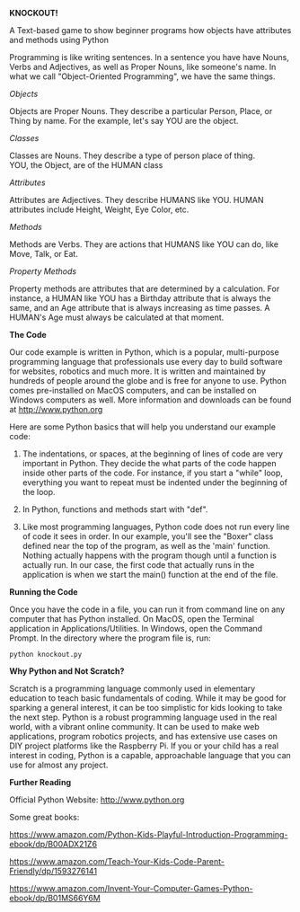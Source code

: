 **KNOCKOUT!**

A Text-based game to show beginner programs how objects have
attributes and methods using Python

Programming is like writing sentences.  In a sentence you have have
Nouns, Verbs and Adjectives, as well as Proper Nouns, like someone's
name. In what we call "Object-Oriented  Programming", we have the
same things.

_Objects_

Objects are Proper Nouns.  They describe a particular Person, Place,
or Thing by name.  For the example, let's say YOU are the object.

_Classes_

Classes are Nouns.  They describe a type of person place of thing.  
YOU, the Object, are of the HUMAN class

_Attributes_

Attributes are Adjectives.  They describe HUMANS like YOU.  HUMAN
attributes include Height, Weight, Eye Color, etc.

_Methods_

Methods are Verbs.  They are actions that HUMANS like YOU can do, 
like Move, Talk, or Eat.

_Property Methods_

Property methods are attributes that are determined by a calculation. 
For instance, a HUMAN like YOU has a Birthday attribute that is always
the same, and an Age attribute that is always increasing as time 
passes.  A HUMAN's Age must always be calculated at that moment.

**The Code**

Our code example is written in Python, which is a popular, 
multi-purpose programming language that professionals use every day
to build software for websites, robotics and much more.  It is 
written and maintained by hundreds of people around the globe and is free for
anyone to use.  Python comes pre-installed on MacOS computers, and
can be installed on Windows computers as well.  More information
and downloads can be found at http://www.python.org

Here are some Python basics that will help you understand our 
example code:

1) The indentations, or spaces, at the beginning of lines of code
are very important in Python.  They decide the what parts of the 
code happen inside other parts of the code. For instance, if you
start a "while" loop, everything you want to repeat must be 
indented under the beginning of the loop.

2) In Python, functions and methods start with "def".

3) Like most programming languages, Python code does not run every
line of code it sees in order.  In our example, you'll see the "Boxer"
class defined near the top of the program, as well as the 'main' function.
Nothing actually happens with the program though until a function is actually
run.   In our case, the first code that actually runs in the application
is when we start the main() function at the end of the file.

**Running the Code**

Once you have the code in a file, you can run it from command line on
any computer that has Python installed.  On MacOS, open the Terminal application
in Applications/Utilities. In Windows, open the Command Prompt. In 
the directory where the program file is, run:

    python knockout.py
    
**Why Python and Not Scratch?**

Scratch is a programming language commonly used in elementary 
education to teach basic fundamentals of coding.  While it 
may be good for sparking a general interest, it can be too simplistic
for kids looking to take the next step.  Python is a robust 
programming language used in the real world, with a vibrant online 
community.  It can be used to make web applications, program robotics
projects, and has extensive use cases on DIY project platforms like
the Raspberry Pi.  If you or your child has a real interest in coding,
Python is a capable, approachable language that you can use for almost 
any project.


**Further Reading**

Official Python Website:
http://www.python.org

Some great books:

https://www.amazon.com/Python-Kids-Playful-Introduction-Programming-ebook/dp/B00ADX21Z6

https://www.amazon.com/Teach-Your-Kids-Code-Parent-Friendly/dp/1593276141

https://www.amazon.com/Invent-Your-Computer-Games-Python-ebook/dp/B01MS66Y6M
